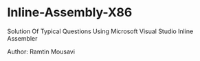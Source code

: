 # Inline-Assembly-X86

Solution Of Typical Questions Using Microsoft Visual Studio Inline Assembler

Author: Ramtin Mousavi
